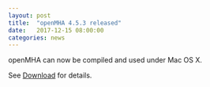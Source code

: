 ```yaml
---
layout: post
title:  "openMHA 4.5.3 released"
date:   2017-12-15 08:00:00
categories: news
---
```


openMHA can now be compiled and used under Mac OS X. 

See [Download](/download) for details.

